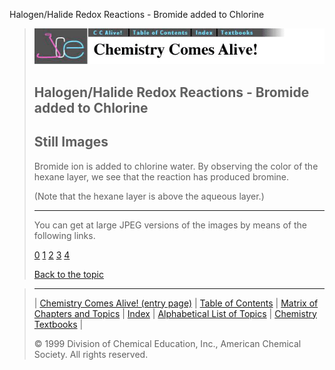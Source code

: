 





 Halogen/Halide Redox Reactions - Bromide added to Chlorine
 



> ![Chemistry Comes Alive!](ccahead.gif)
> 
> 
> 
> 
> 
> 
> 
> 
> 
> ## Halogen/Halide Redox Reactions - Bromide added to Chlorine
> 
> 
> 
> 
> ## Still Images
> 
> 
> 
> 
> 
> 
> 
> 
> 
>  Bromide ion is added to chlorine water. By observing the color of
the hexane layer, we see that the reaction has produced bromine.
>  
> 
> 
> 
>  (Note that the hexane layer is above the aqueous layer.)
>  
> 
> 
> 
> 
> 
> 
> ---
> 
> 
>  You can get at large JPEG versions of the images by means of the following links.
>    
> 
> 
> [0](../../STILLS/HALOGEN/HALOGN2/64JPG48/0.JPG) 
> [1](../../STILLS/HALOGEN/HALOGN2/64JPG48/1.JPG) 
> [2](../../STILLS/HALOGEN/HALOGN2/64JPG48/2.JPG) 
> [3](../../STILLS/HALOGEN/HALOGN2/64JPG48/3.JPG) 
> [4](../../STILLS/HALOGEN/HALOGN2/64JPG48/4.JPG) 
> 
> 
> 
> 
> [Back to the topic](../../MAIN/HALOGEN/PAGE1.HTM)



> ---
> 
> 
>  |
>  [Chemistry Comes Alive! (entry page)](../../INDEX.HTM) 
>  |
>  [Table of Contents](../../CONTENTS.HTM) 
>  |
>  [Matrix of Chapters and Topics](../../MATRIX.HTM) 
>  |
>  [Index](../../WORDS.HTM) 
>  |
>  [Alphabetical List of Topics](../../ALPHATOP.HTM) 
>  |
>  [Chemistry Textbooks](../../BOOKS.HTM) 
>  |
>  
>  © 1999 Division of Chemical Education, Inc.,
American Chemical Society. All rights reserved.





